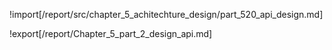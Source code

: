 !import[/report/src/chapter_5_achitechture_design/part_520_api_design.md]

!export[/report/Chapter_5_part_2_design_api.md]

